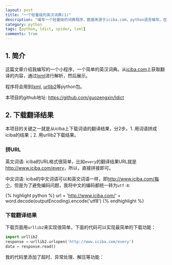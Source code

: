```yaml
---
layout: post
title: "一个轻量级的英汉词典(1)"
description: "编写一个轻量级的词典程序，数据来源于iciba.com，python语言编写，在linux平台上运行."
category: python
tags: [python, ldict, spider, lxml]
comments: true
---
```


## 1. 简介

这篇文章介绍我编写的一个小程序，一个简单的英汉词典。从[iciba.com][iciba]上获取翻译的内容，通过[lxml][]进行解析，然后展示。

程序将会用到[lxml][], [urllib2][]等python包。

本项目的github地址: <https://github.com/guozengxin/ldict>

## 2. 下载翻译结果

本项目的关键之一就是从iciba上下载词语的翻译结果，分2步。1. 用词语拼成iciba的结果；2. 用urllib2下载结果。

### 拼URL

英文词语: iciba的URL格式很简单，比如`every`的翻译结果URL就是<http://www.iciba.com/every>，所以，直接拼接即可。

中文词语: iciba的中文词语可以和英文词语一样，即<http://www.iciba.com/每个>，但是为了避免编码问题，我将中文的编码都统一转为`utf-8`:

{% highlight python %}
url = 'http://www.iciba.com/' + word.decode(outputEncoding).encode('utf8')
{% endhighlight %}

### 下载翻译结果

下载页面用`urllib2`来实现很简单，下面的代码可以实现最简单的下载功能：

```python
import urllib2
response = urllib2.urlopen('http://www.iciba.com/every')
data = response.read()
```

我的代码里添加了超时、异常处理、解压等功能：

[iciba]: http://www.iciba.com/
[lxml]: http://lxml.de/
[urllib2]: https://docs.python.org/2/library/urllib2.html
